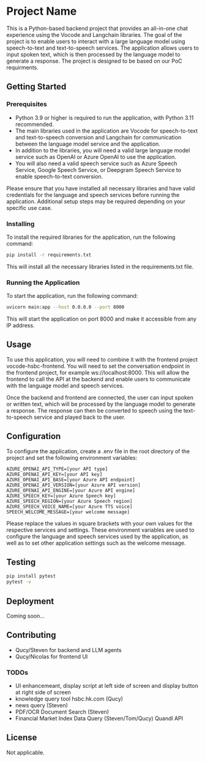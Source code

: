 # Project Name

This is a Python-based backend project that provides an all-in-one chat experience using the Vocode and Langchain libraries. The goal of the project is to enable users to interact with a large language model using speech-to-text and text-to-speech services. The application allows users to input spoken text, which is then processed by the language model to generate a response. The project is designed to be based on our PoC requirments.

## Getting Started

### Prerequisites

- Python 3.9 or higher is required to run the application, with Python 3.11 recommended.
- The main libraries used in the application are Vocode for speech-to-text and text-to-speech conversion and Langchain for communication between the language model service and the application.
- In addition to the libraries, you will need a valid large language model service such as OpenAI or Azure OpenAI to use the application.
- You will also need a valid speech service such as Azure Speech Service, Google Speech Service, or Deepgram Speech Service to enable speech-to-text conversion.

Please ensure that you have installed all necessary libraries and have valid credentials for the language and speech services before running the application. Additional setup steps may be required depending on your specific use case.

### Installing

To install the required libraries for the application, run the following command:

```bash
pip install -r requirements.txt
```

This will install all the necessary libraries listed in the requirements.txt file.

### Running the Application

To start the application, run the following command:

```bash
uvicorn main:app --host 0.0.0.0 --port 8000
```

This will start the application on port 8000 and make it accessible from any IP address.

## Usage

To use this application, you will need to combine it with the frontend project vocode-hsbc-frontend. You will need to set the conversation endpoint in the frontend project, for example ws://localhost:8000. This will allow the frontend to call the API at the backend and enable users to communicate with the language model and speech services.

Once the backend and frontend are connected, the user can input spoken or written text, which will be processed by the language model to generate a response. The response can then be converted to speech using the text-to-speech service and played back to the user.

## Configuration

To configure the application, create a .env file in the root directory of the project and set the following environment variables:

```.env
AZURE_OPENAI_API_TYPE=[your API type]
AZURE_OPENAI_API_KEY=[your API key]
AZURE_OPENAI_API_BASE=[your Azure API endpoint]
AZURE_OPENAI_API_VERSION=[your Azure API version]
AZURE_OPENAI_API_ENGINE=[your Azure API engine]
AZURE_SPEECH_KEY=[your Azure Speech key]
AZURE_SPEECH_REGION=[your Azure Speech region]
AZURE_SPEECH_VOICE_NAME=[your Azure TTS voice]
SPEECH_WELCOME_MESSAGE=[your welcome message]
```

Please replace the values in square brackets with your own values for the respective services and settings. These environment variables are used to configure the language and speech services used by the application, as well as to set other application settings such as the welcome message.

## Testing

```bash
pip install pytest
pytest -v
```

## Deployment

Coming soon...

## Contributing

- Qucy/Steven for backend and LLM agents
- Qucy/Nicolas for frontend UI

### TODOs

- UI enhancemeant, display script at left side of screen and display button at right side of screen
- knowledge query tool hsbc.hk.com (Qucy)
- news query (Steven)
- PDF/OCR Document Search (Steven)
- Financial Market Index Data Query (Steven/Tom/Qucy) Quandl API

## License

Not applicable.
